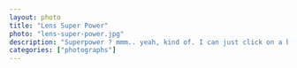 ```yaml
---		
layout: photo
title: "Lens Super Power"
photo: "lens-super-power.jpg"
description: "Superpower ? mmm.. yeah, kind of. I can just click on a button, capture the moment and take you to that moment even after years. Alternative way to do time travel !"
categories: ["photographs"]
---
```

